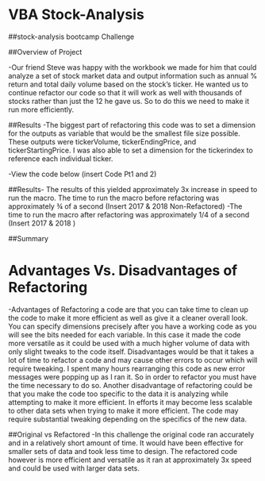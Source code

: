 # **VBA Stock-Analysis**
##stock-analysis bootcamp Challenge

##Overview of Project

-Our friend Steve was happy with the workbook we made for him that could analyze a set of stock market data and output information such as annual % return and total daily volume based on the stock’s ticker. He wanted us to continue refactor our code so that it will work as well with thousands of stocks rather than just the 12 he gave us. So to do this we need to make it run more efficiently.

##Results
-The biggest part of refactoring this code was to set a dimension for the outputs as variable that would be the smallest file size possible. These outputs were tickerVolume, tickerEndingPrice, and tickerStartingPrice. I was also able to set a dimension for the tickerindex to reference each individual ticker.

-View the code below
(insert Code Pt1 and 2)

##Results- The results of this yielded approximately 3x increase in speed to run the macro. The time to run the macro before refactoring was approximately ¾ of a second 
(Insert 2017 & 2018 Non-Refactored)
-The time to run the macro after refactoring was approximately 1/4 of a second (Insert 2017 & 2018 )

##Summary
# Advantages Vs. Disadvantages of Refactoring
-Advantages of Refactoring a code are that you can take time to clean up the code to make it more efficient as well as give it a cleaner overall look. You can specify dimensions precisely after you have a working code as you will see the bits needed for each variable. In this case it made the code more versatile as it could be used with a much higher volume of data with only slight tweaks to the code itself. Disadvantages would be that it takes a lot of time to refactor a code and may cause other errors to occur which will require tweaking. I spent many hours rearranging this code as new error messages were popping up as I ran it. So in order to refactor you must have the time necessary to do so. Another disadvantage of refactoring could be that you make the code too specific to the data it is analyzing while attempting to make it more efficient. In efforts it may become less scalable to other data sets when trying to make it more efficient. The code may require substantial tweaking depending on the specifics of the new data.

##Original vs Refactored
-In this challenge the original code ran accurately and in a relatively short amount of time. It would have been effective for smaller sets of data and took less time to design. The refactored code however is more efficient and versatile as it ran at approximately 3x speed and could be used with larger data sets.
